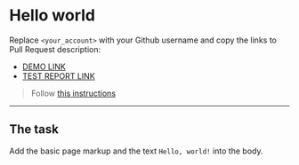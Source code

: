 # Hello world
Replace `<your_account>` with your Github username and copy the links to Pull Request description:
- [DEMO LINK](https://o.badyda.github.io/layout_hello-world/)
- [TEST REPORT LINK](https://o.badyda.github.io/layout_hello-world/report/html_report/)

> Follow [this instructions](https://mate-academy.github.io/layout_task-guideline/#how-to-solve-the-layout-tasks-on-github)
___

## The task 
Add the basic page markup and the text `Hello, world!` into the body.

